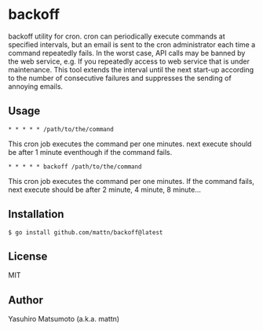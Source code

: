 # backoff

backoff utility for cron. cron can periodically execute commands at specified intervals, but an email is sent to the cron administrator each time a command repeatedly fails. In the worst case, API calls may be banned by the web service, e.g. If you repeatedly access to web service that is under maintenance. This tool extends the interval until the next start-up according to the number of consecutive failures and suppresses the sending of annoying emails.

## Usage

```
* * * * * /path/to/the/command
```

This cron job executes the command per one minutes. next execute should be after 1 minute eventhough if the command fails.

```
* * * * * backoff /path/to/the/command
```

This cron job executes the command per one minutes. If the command fails, next execute should be after 2 minute, 4 minute, 8 minute...

## Installation

```
$ go install github.com/mattn/backoff@latest
```

## License

MIT

## Author

Yasuhiro Matsumoto (a.k.a. mattn)
